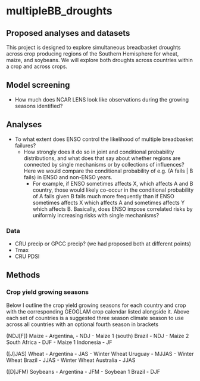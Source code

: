 # multipleBB_droughts

## Proposed analyses and datasets
This project is designed to explore simultaneous breadbasket droughts across crop producing regions of the Southern Hemisphere for wheat, maize, and soybeans. We will explore both droughts across countries within a crop and across crops.

## Model screening
- How much does NCAR LENS look like observations during the growing seasons identified?

## Analyses
 - To what extent does ENSO control the likelihood of multiple breadbasket failures?
	- How strongly does it do so in joint and conditional probability distributions, and what does that say about whether regions are connected by single mechanisms or by collections of influences? Here we would compare the conditional probability of e.g. (A fails | B fails) in ENSO and non-ENSO years.
		- For example, if ENSO sometimes affects X, which affects A and B country, those would likely co-occur in the conditional probability of A fails given B fails much more frequently than if ENSO sometimes affects X which affects A and sometimes affects Y which affects B. Basically, does ENSO impose correlated risks by uniformly increasing risks with single mechanisms?

### Data
- CRU precip or GPCC precip? (we had proposed both at different points)
- Tmax
- CRU PDSI



## Methods
### Crop yield growing seasons
Below I outline the crop yield growing seasons for each country and crop with the corresponding GEOGLAM crop calendar listed alongside it. Above each set of countries is a suggested three season climate season to use across all countries with an optional fourth season in brackets
 
(NDJ[F])
Maize - Argentina, - NDJ - Maize 1
		(south) Brazil - NDJ - Maize 2
		South Africa - DJF - Maize 1
		Indonesia - JF

([J]JAS)
Wheat - Argentina - JAS - Winter Wheat
	       Uruguay - MJJAS - Winter Wheat
		Brazil - JJAS - Winter Wheat
	       Australia - JJAS

([D]JFM)
Soybeans - Argentina - JFM - Soybean 1
		     Brazil - DJF


